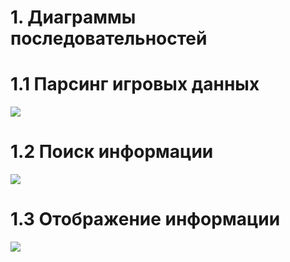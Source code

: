 # 1. Диаграммы последовательностей
# 1.1 Парсинг игровых данных

![](https://github.com/VadimTagiev750504/BuildComponentShop/blob/master/Diagrams/Sequence/Parsing_info.png)
# 1.2 Поиск информации

![](https://github.com/VadimTagiev750504/BuildComponentShop/blob/master/Diagrams/Sequence/Search.png)
# 1.3 Отображение информации

![](https://github.com/VadimTagiev750504/BuildComponentShop/blob/master/Diagrams/Sequence/View.png)
